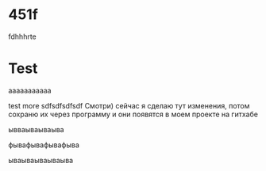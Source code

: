 # 451f
fdhhhrte
# Test
ааааааааааа


test more
sdfsdfsdfsdf
Смотри) сейчас я сделаю тут изменения, потом сохраню их через программу и они появятся в моем проекте на гитхабе



ывваываываыва




фывафывафывафыва

ываываываываыва